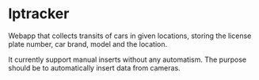 # lptracker
Webapp that collects transits of cars in given locations, storing the license plate number, car brand, model and the location.

It currently support manual inserts without any automatism. The purpose should be to automatically insert data from cameras.
